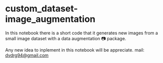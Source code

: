 # custom_dataset-image_augmentation
In this notebook there is a short code that it generates new images from a small image dataset with a data augmentation 📷 package.

Any new idea to inplement in this notebook will be appreciate.
mail: dvdrg94@gmail.com

